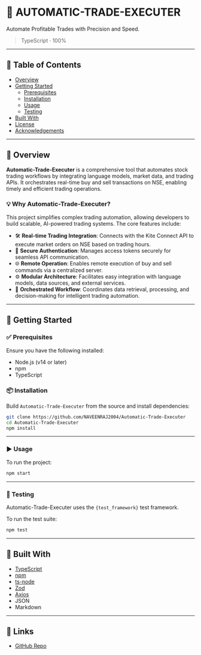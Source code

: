 # 🚀 AUTOMATIC-TRADE-EXECUTER

Automate Profitable Trades with Precision and Speed.

> TypeScript · 100%

---

## 📑 Table of Contents

- [Overview](#overview)
- [Getting Started](#getting-started)
  - [Prerequisites](#prerequisites)
  - [Installation](#installation)
  - [Usage](#usage)
  - [Testing](#testing)
- [Built With](#built-with)
- [License](#license)
- [Acknowledgements](#acknowledgements)

---

## 🧭 Overview

**Automatic-Trade-Executer** is a comprehensive tool that automates stock trading workflows by integrating language models, market data, and trading APIs. It orchestrates real-time buy and sell transactions on NSE, enabling timely and efficient trading operations.

### 💡 Why Automatic-Trade-Executer?

This project simplifies complex trading automation, allowing developers to build scalable, AI-powered trading systems. The core features include:

- 🛠 **Real-time Trading Integration**: Connects with the Kite Connect API to execute market orders on NSE based on trading hours.
- 🔑 **Secure Authentication**: Manages access tokens securely for seamless API communication.
- 🌐 **Remote Operation**: Enables remote execution of buy and sell commands via a centralized server.
- ⚙ **Modular Architecture**: Facilitates easy integration with language models, data sources, and external services.
- 🚀 **Orchestrated Workflow**: Coordinates data retrieval, processing, and decision-making for intelligent trading automation.

---

## 🏁 Getting Started

### ✅ Prerequisites

Ensure you have the following installed:

- Node.js (v14 or later)
- npm
- TypeScript

### 📦 Installation

Build `Automatic-Trade-Executer` from the source and install dependencies:

```bash
git clone https://github.com/NAVEENRAJ2004/Automatic-Trade-Executer
cd Automatic-Trade-Executer
npm install
```

---

### ▶️ Usage

To run the project:

```bash
npm start
```

---

### 🧪 Testing

Automatic-Trade-Executer uses the `{test_framework}` test framework.

To run the test suite:

```bash
npm test
```

---

## 🧰 Built With

- [TypeScript](https://www.typescriptlang.org/)
- [npm](https://www.npmjs.com/)
- [ts-node](https://typestrong.org/ts-node/)
- [Zod](https://github.com/colinhacks/zod)
- [Axios](https://axios-http.com/)
- JSON
- Markdown

---

## 🔗 Links

- [GitHub Repo](https://github.com/NAVEENRAJ2004/Automatic-Trade-Executer)
